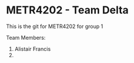 METR4202 - Team Delta
=====================
This is the git for METR4202 for group 1

Team Members:
1. Alistair Francis
2.